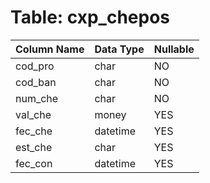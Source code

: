 # Table: cxp_chepos

| Column Name | Data Type | Nullable |
|-------------|-----------|----------|
| cod_pro | char | NO |
| cod_ban | char | NO |
| num_che | char | NO |
| val_che | money | YES |
| fec_che | datetime | YES |
| est_che | char | YES |
| fec_con | datetime | YES |
